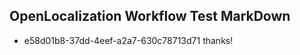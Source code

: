 ## OpenLocalization Workflow Test MarkDown
* e58d01b8-37dd-4eef-a2a7-630c78713d71 thanks!

<!--HONumber=Sep16_HO1-->


